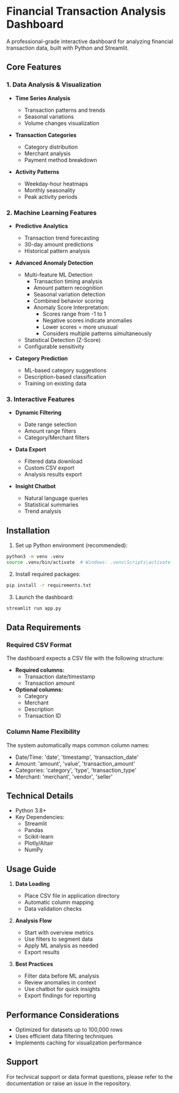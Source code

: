 # Financial Transaction Analysis Dashboard

A professional-grade interactive dashboard for analyzing financial transaction data, built with Python and Streamlit.

## Core Features

### 1. Data Analysis & Visualization
- **Time Series Analysis**
  - Transaction patterns and trends
  - Seasonal variations
  - Volume changes visualization

- **Transaction Categories**
  - Category distribution
  - Merchant analysis
  - Payment method breakdown

- **Activity Patterns**
  - Weekday-hour heatmaps
  - Monthly seasonality
  - Peak activity periods

### 2. Machine Learning Features
- **Predictive Analytics**
  - Transaction trend forecasting
  - 30-day amount predictions
  - Historical pattern analysis

- **Advanced Anomaly Detection**
  - Multi-feature ML Detection
    - Transaction timing analysis
    - Amount pattern recognition
    - Seasonal variation detection
    - Combined behavior scoring
    - Anomaly Score Interpretation:
      - Scores range from -1 to 1
      - Negative scores indicate anomalies
      - Lower scores = more unusual
      - Considers multiple patterns simultaneously
  - Statistical Detection (Z-Score)
  - Configurable sensitivity

- **Category Prediction**
  - ML-based category suggestions
  - Description-based classification
  - Training on existing data

### 3. Interactive Features
- **Dynamic Filtering**
  - Date range selection
  - Amount range filters
  - Category/Merchant filters
  
- **Data Export**
  - Filtered data download
  - Custom CSV export
  - Analysis results export

- **Insight Chatbot**
  - Natural language queries
  - Statistical summaries
  - Trend analysis

## Installation

1. Set up Python environment (recommended):
```bash
python3 -m venv .venv
source .venv/bin/activate  # Windows: .venv\Scripts\activate
```

2. Install required packages:
```bash
pip install -r requirements.txt
```

3. Launch the dashboard:
```bash
streamlit run app.py
```

## Data Requirements

### Required CSV Format
The dashboard expects a CSV file with the following structure:
- **Required columns:**
  - Transaction date/timestamp
  - Transaction amount
- **Optional columns:**
  - Category
  - Merchant
  - Description
  - Transaction ID

### Column Name Flexibility
The system automatically maps common column names:
- Date/Time: 'date', 'timestamp', 'transaction_date'
- Amount: 'amount', 'value', 'transaction_amount'
- Categories: 'category', 'type', 'transaction_type'
- Merchant: 'merchant', 'vendor', 'seller'

## Technical Details
- Python 3.8+
- Key Dependencies:
  - Streamlit
  - Pandas
  - Scikit-learn
  - Plotly/Altair
  - NumPy

## Usage Guide
1. **Data Loading**
   - Place CSV file in application directory
   - Automatic column mapping
   - Data validation checks

2. **Analysis Flow**
   - Start with overview metrics
   - Use filters to segment data
   - Apply ML analysis as needed
   - Export results

3. **Best Practices**
   - Filter data before ML analysis
   - Review anomalies in context
   - Use chatbot for quick insights
   - Export findings for reporting

## Performance Considerations
- Optimized for datasets up to 100,000 rows
- Uses efficient data filtering techniques
- Implements caching for visualization performance

## Support
For technical support or data format questions, please refer to the documentation or raise an issue in the repository.


